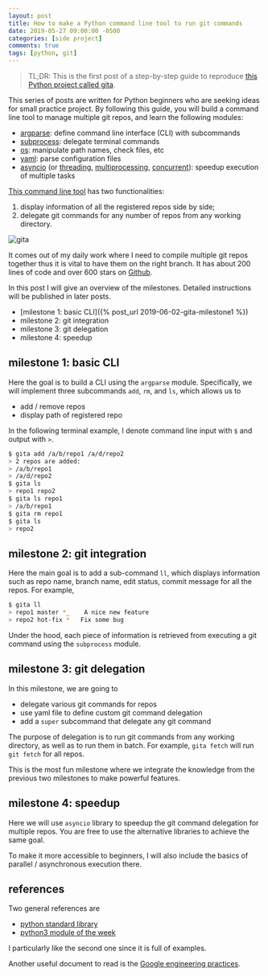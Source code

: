```yaml
---
layout: post
title: How to make a Python command line tool to run git commands
date: 2019-05-27 09:00:00 -0500
categories: [side project]
comments: true
tags: [python, git]
---
```


> TL;DR: This is the first post of a step-by-step guide to reproduce [this Python project called gita][gita].

[gita]: https://github.com/nosarthur/gita

This series of posts are written for Python beginners who are seeking ideas
for small practice project.
By following this guide, you will build a command line tool to manage multiple
git repos, and learn the following modules:

- [argparse](https://docs.python.org/3/library/argparse.html):
  define command line interface (CLI) with subcommands
- [subprocess](https://docs.python.org/3/library/subprocess.html): delegate terminal commands
- [os](https://docs.python.org/3/library/os.html):
  manipulate path names, check files, etc
- [yaml](https://github.com/yaml/pyyaml/): parse configuration files
- [asyncio](https://docs.python.org/3/library/asyncio.html)
  (or [threading](https://docs.python.org/3/library/threading.html),
  [multiprocessing](https://docs.python.org/3/library/multiprocessing.html),
  [concurrent](https://docs.python.org/3/library/concurrent.html)):
  speedup execution of multiple tasks

[This command line tool][gita] has two functionalities:

1. display information of all the registered repos side by side;
1. delegate git commands for any number of repos from any working directory.

![gita](https://github.com/nosarthur/gita/raw/master/doc/screenshot.png)

It comes out of my daily work where I need to compile
multiple git repos together thus it is vital to have them on the right branch.
It has about 200 lines of code and over 600 stars on [Github][gita].

In this post I will give an overview of the milestones.
Detailed instructions will be published in later posts.

- [milestone 1: basic CLI]({% post_url 2019-06-02-gita-milestone1 %})
- milestone 2: git integration
- milestone 3: git delegation
- milestone 4: speedup

## milestone 1: basic CLI

Here the goal is to build a CLI using the `argparse` module. Specifically, we
will implement three subcommands `add`, `rm`, and `ls`, which allows us to

- add / remove repos
- display path of registered repo

In the following terminal example, I denote command line input with `$` and
output with `>`.

```bash
$ gita add /a/b/repo1 /a/d/repo2
> 2 repos are added:
> /a/b/repo1
> /a/d/repo2
$ gita ls
> repo1 repo2
$ gita ls repo1
> /a/b/repo1
$ gita rm repo1
$ gita ls
> repo2
```

## milestone 2: git integration

Here the main goal is to add a sub-command `ll`, which displays information
such as repo name, branch name, edit status, commit message for all the repos.
For example,

```bash
$ gita ll
> repo1 master *_    A nice new feature
> repo2 hot-fix *   Fix some bug
```

Under the hood, each piece of information is retrieved from executing a git
command using the `subprocess` module.

## milestone 3: git delegation

In this milestone, we are going to

- delegate various git commands for repos
- use yaml file to define custom git command delegation
- add a `super` subcommand that delegate any git command

The purpose of delegation is to run git commands from any working directory,
as well as to run them in batch.
For example, `gita fetch` will run `git fetch` for all repos.

This is the most fun milestone where we integrate the knowledge from the
previous two milestones to make powerful features.

## milestone 4: speedup

Here we will use `asyncio` library to speedup the git command delegation for
multiple repos.
You are free to use the alternative libraries to achieve the same goal.

To make it more accessible to beginners, I will also include the basics of
parallel / asynchronous execution there.

## references

Two general references are

- [python standard library](https://docs.python.org/3/library/)
- [python3 module of the week](https://pymotw.com/3/)

I particularly like the second one since it is full of examples.

Another useful document to read is the [Google engineering practices](https://arxiv.org/abs/1702.01715).
